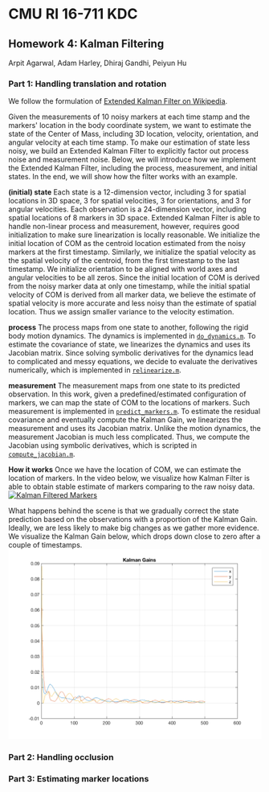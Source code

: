 # CMU RI 16-711 KDC 
## Homework 4: Kalman Filtering 
Arpit Agarwal, Adam Harley, Dhiraj Gandhi, Peiyun Hu

### Part 1: Handling translation and rotation

We follow the formulation of [Extended Kalman Filter on Wikipedia](https://en.wikipedia.org/wiki/Extended_Kalman_filter). 

Given the measurements of 10 noisy markers at each time stamp and the markers' location in the body coordinate system, we want to estimate the state of the Center of Mass, including 3D location, velocity, orientation, and angular velocity at each time stamp. To make our estimation of state less noisy, we build an Extended Kalman Filter to explicitly factor out process noise and measurement noise. Below, we will introduce how we implement the Extended Kalman Filter, including the process, measurement, and initial states. In the end, we will show how the filter works with an example. 

**(initial) state** Each state is a 12-dimension vector, including 3 for spatial locations in 3D space, 3 for spatial velocities, 3 for orientations, and 3 for angular velocities. Each observation is a 24-dimension vector, including spatial locations of 8 markers in 3D space. Extended Kalman Filter is able to handle non-linear process and measurement, however, requires good initialization to make sure linearization is locally reasonable. We initialize the initial location of COM as the centroid location estimated from the noisy markers at the first timestamp. Similarly, we initialize the spatial velocity as the spatial velocity of the centroid, from the first timestamp to the last timestamp. We initialize orientation to be aligned with world axes and angular velocities to be all zeros. Since the initial location of COM is derived from the noisy marker data at only one timestamp, while the initial spatial velocity of COM is derived from all marker data, we believe the estimate of spatial velocity is more accurate and less noisy than the estimate of spatial location. Thus we assign smaller variance to the velocity estimation. 

**process** The process maps from one state to another, following the rigid body motion dynamics. The dynamics is implemented in [`do_dynamics.m`](do_dynamics.m). To estimate the covariance of state, we linearizes the dynamics and uses its Jacobian matrix. Since solving symbolic derivatives for the dynamics lead to complicated and messy equations, we decide to evaluate the derivatives numerically, which is implemented in [`relinearize.m`](relinearize.m). 

**measurement** The measurement maps from one state to its predicted observation. In this work, given a predefined/estimated configuration of markers, we can map the state of COM to the locations of markers. Such measurement is implemented in [`predict_markers.m`](predict_markers.m). To estimate the residual covariance and eventually compute the Kalman Gain, we linearizes the measurement and uses its Jacobian matrix. Unlike the motion dynamics, the measurement Jacobian is much less complicated. Thus, we compute the Jacobian using symbolic derivatives, which is scripted in [`compute_jacobian.m`](compute_jacobian.m). 

**How it works** Once we have the location of COM, we can estimate the location of markers. In the video below, we visualize how Kalman Filter is able to obtain stable estimate of markers comparing to the raw noisy data. 
[![Kalman Filtered Markers](https://img.youtube.com/vi/PUa98uWgXPY/0.jpg)](https://www.youtube.com/watch?v=PUa98uWgXPY)

What happens behind the scene is that we gradually correct the state prediction based on the observations with a proportion of the Kalman Gain. Ideally, we are less likely to make big changes as we gather more evidence. We visualize the Kalman Gain below, which drops down close to zero after a couple of timestamps. 
![Kalman Gains](/part1/p1n00_kalman_gain.png)

### Part 2: Handling occlusion 

### Part 3: Estimating marker locations
